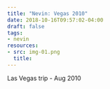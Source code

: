 ```yaml
---
title: "Nevin: Vegas 2010"
date: 2018-10-16T09:57:02-04:00
draft: false
tags:
- nevin
resources:
- src: img-01.png
  title:
---
```


Las Vegas trip - Aug 2010
